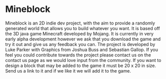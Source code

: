 Mineblock
=========

Mineblock is an 2D indie dev project, with the aim to provide a randomly generated world that allows you to build whatever you want. It is based off the 3D java game Minecraft developed by Mojang. It is currently in very early alpha development however we ask that you download the game and try it out and give us any feedback you can. The project is developed by Luke Parker with Graphics from Joshua Buss and Sebastian Gallop. If you feel you could contribute towards the project please contact us on the contact us page as we would love input from the community. If you want to design a block that may be added to the game it must be 20 x 20 in size. Send us a link to it and if we like it we will add it to the game. 
